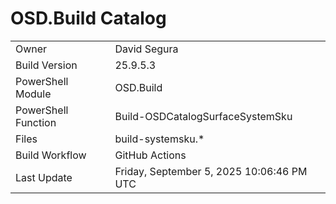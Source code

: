 ﻿# OSD.Build Catalog

| | |
|-|-|
| Owner | David Segura |
| Build Version | 25.9.5.3 |
| PowerShell Module | OSD.Build |
| PowerShell Function | Build-OSDCatalogSurfaceSystemSku |
| Files | build-systemsku.* |
| Build Workflow | GitHub Actions |
| Last Update | Friday, September 5, 2025 10:06:46 PM UTC |
